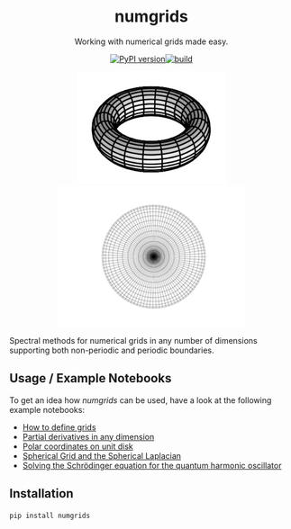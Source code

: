 <h1 align="center">numgrids</h1>
<p align="center"> Working with numerical grids made easy.</p>

<p align="center"><a href="https://badge.fury.io/py/numgrids"><img src="https://badge.fury.io/py/numgrids.svg" alt="PyPI version"></a><a href=""><img src="https://github.com/maroba/numgrids/actions/workflows/checks.yml/badge.svg" alt="build"></a><a href="https://codecov.io/gh/maroba/numgrids"><img src="https://codecov.io/gh/maroba/numgrids/branch/main/graph/badge.svg?token=JNH9SP7BRG" alt=""></a></p>


  <div align="center"><img src="docs/assets/torus.png" height="200px">  <img src="docs/assets/disk320.png" height="250px"></div>

Spectral methods for numerical grids in any number of dimensions supporting both non-periodic and periodic boundaries.


## Usage / Example Notebooks

To get an idea how *numgrids* can be used, have a look at the following example notebooks:

- [How to define grids](examples/how-to-define-grids.ipynb)
- [Partial derivatives in any dimension](examples/partial-derivatives.ipynb)
- [Polar coordinates on unit disk](examples/polar-cooordinates-on-unit-disk.ipynb)
- [Spherical Grid and the Spherical Laplacian](examples/spherical-grid.ipynb)
- [Solving the Schrödinger equation for the quantum harmonic oscillator](examples/quantum-harmonic-oscillator.ipynb)

## Installation

```shell
pip install numgrids
```
